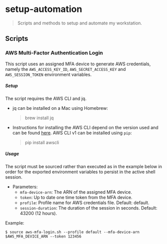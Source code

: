 # setup-automation

> Scripts and methods to setup and automate my workstation.

## Scripts

### AWS Multi-Factor Authentication Login
This script uses an assigned MFA device to generate AWS credentials, namely the 
`AWS_ACCESS_KEY_ID`, `AWS_SECRET_ACCESS_KEY` and `AWS_SESSION_TOKEN` environment variables.

##### Setup

The script requires the AWS CLI and jq.
* jq can be installed on a Mac using Homebrew:
      
    > brew install jq

* Instructions for installing the AWS CLI depend on the version used and can be found
  [here](https://docs.aws.amazon.com/cli/latest/userguide/cli-chap-install.html). AWS CLI v1 can be
  installed using `pip`:
  
    > pip install awscli

##### Usage
The script must be sourced rather than executed as in the example below in order for the exported 
environment variables to persist in the active shell session.

* Parameters:
    * `mfa-device-arn`: The ARN of the assigned MFA device.
    * `token`: Up to date one time token from the MFA device.
    * `profile`: Profile name for AWS credentials file. Default: default.
    * `session-duration`: The duration of the session in seconds. Default: 43200 (12 hours).
    
Example:
```shell script
$ source aws-mfa-login.sh --profile default --mfa-device-arn $AWS_MFA_DEVICE_ARN --token 123456
```
